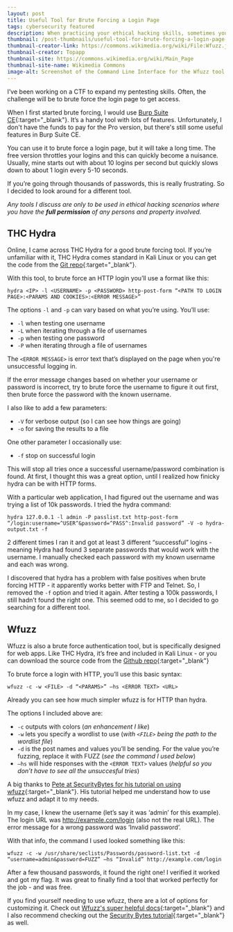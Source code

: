 ```yaml
---
layout: post
title: Useful Tool for Brute Forcing a Login Page
tags: cybersecurity featured
description: When practicing your ethical hacking skills, sometimes you need a specific tool for the job. When it comes to brute forcing web logins, I found a free and open source tool that works.
thumbnail: /post-thumbnails/useful-tool-for-brute-forcing-a-login-page-thumbnail.jpeg
thumbnail-creator-link: https://commons.wikimedia.org/wiki/File:Wfuzz.jpeg
thumbnail-creator: Topapp
thumbnail-site: https://commons.wikimedia.org/wiki/Main_Page
thumbnail-site-name: Wikimedia Commons
image-alt: Screenshot of the Command Line Interface for the Wfuzz tool
---
```


I’ve been working on a CTF to expand my pentesting skills. Often, the challenge will be to brute force the login page to get access. 

When I first started brute forcing, I would use [Burp Suite CE](https://portswigger.net/burp){:target="_blank"}. It’s a handy tool with lots of features. Unfortunately, I don't have the funds to pay for the Pro version, but there's still some useful features in Burp Suite CE.

You can use it to brute force a login page, but it will take a long time. The free version throttles your logins and this can quickly become a nuisance. Usually, mine starts out with about 10 logins per second but quickly slows down to about 1 login every 5-10 seconds.

If you’re going through thousands of passwords, this is really frustrating. So I decided to look around for a different tool.

<!--more-->

_Any tools I discuss are only to be used in ethical hacking scenarios where you have the **full permission** of any persons and property involved._

## THC Hydra

Online, I came across THC Hydra for a good brute forcing tool. If you’re unfamiliar with it, THC Hydra comes standard in Kali Linux or you can get the code from the [Git repo](https://github.com/vanhauser-thc/thc-hydra/releases/tag/v9.0){:target="_blank"}.

With this tool, to brute force an HTTP login you’ll use a format like this:

``` shell
hydra <IP> -l <USERNAME> -p <PASSWORD> http-post-form “<PATH TO LOGIN PAGE>:<PARAMS AND COOKIES>:<ERROR MESSAGE>”
```

The options `-l` and `-p` can vary based on what you’re using. 
You’ll use:

- `-l` when testing one username
- `-L` when iterating through a file of usernames
- `-p` when testing one password
- `-P` when iterating through a file of usernames

The `<ERROR MESSAGE>` is error text that’s displayed on the page when you're unsuccessful logging in. 

If the error message changes based on whether your username or password is incorrect, try to brute force the username to figure it out first, then brute force the password with the known username.

I also like to add a few parameters:

- `-V` for verbose output (so I can see how things are going)
- `-o` <filename> for saving the results to a file 

One other parameter I occasionally use:

- `-f` stop on successful login

This will stop all tries once a successful username/password combination is found. At first, I thought this was a great option, until I realized how finicky hydra can be with HTTP forms.

With a particular web application, I had figured out the username and was trying a list of 10k passwords. I tried the hydra command:
	
``` shell
hydra 127.0.0.1 -l admin -P passlist.txt http-post-form “/login:username=^USER^&password=^PASS^:Invalid password” -V -o hydra-output.txt -f
```

2 different times I ran it and got at least 3 different “successful” logins - meaning Hydra had found 3 separate passwords that would work with the username. I manually checked each password with my known username and each was wrong.

I discovered that hydra has a problem with false positives when brute forcing HTTP - it apparently works better with FTP and Telnet. So, I removed the `-f` option and tried it again. After testing a 100k passwords, I still hadn’t found the right one. This seemed odd to me, so I decided to go searching for a different tool.

## Wfuzz

Wfuzz is also a brute force authentication tool, but is specifically designed for web apps. Like THC Hydra, it’s free and included in Kali Linux - or you can download the source code from the [Github repo](https://github.com/xmendez/wfuzz/){:target="_blank"}

To brute force a login with HTTP, you’ll use this basic syntax:

``` shell
wfuzz -c -w <FILE> -d “<PARAMS>” —hs <ERROR TEXT> <URL>
```

Already you can see how much simpler wfuzz is for HTTP than hydra.

The options I included above are:

- `-c` outputs with colors (_an enhancement I like_)
- `-w` lets you specify a wordlist to use (_with `<FILE>` being the path to the wordlist file_)
- `-d` is the post names and values you’ll be sending. For the value you’re fuzzing, replace it with FUZZ (_see the command I used below_)
- `—hs` will hide responses with the `<ERROR TEXT>` values (_helpful so you don’t have to see all the unsuccesful tries_)

A big thanks to [Pete at SecurityBytes for his tutorial on using wfuzz](https://securitybytes.io/wfuzz-using-the-web-brute-forcer-1bf8890db2f){:target="_blank"}. His tutorial helped me understand how to use wfuzz and adapt it to my needs.

In my case, I knew the username (let’s say it was ‘admin’ for this example). The login URL was http://example.com/login (also not the real URL). The error message for a wrong password was ‘Invalid password’.

With that info, the command I used looked something like this:

``` shell
wfuzz -c -w /usr/share/seclists/Passwords/password-list.txt -d “username=admin&password=FUZZ” —hs “Invalid” http://example.com/login
```

After a few thousand passwords, it found the right one! I verified it worked and got my flag. It was great to finally find a tool that worked perfectly for the job - and was free.

If you find yourself needing to use wfuzz, there are a lot of options for customizing it. Check out [Wfuzz's super helpful docs](https://wfuzz.readthedocs.io/en/latest/user/basicusage.html){:target="_blank"} and I also recommend checking out the [Security Bytes tutorial](https://securitybytes.io/wfuzz-using-the-web-brute-forcer-1bf8890db2f){:target="_blank"} as well.

